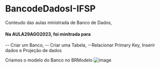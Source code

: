 # BancodeDadosI-IFSP
Conteudo das aulas ministrada de Banco de Dados, 



#### Na AULA29AGO2023, foi minitrada para
-- Criar um Banco, 
-- Criar uma Tabela, 
--Relacionar Primary Key, 
Inserir dados e Projeção de dados

Criamos o modelo do Banco no BRModelo
![image](https://github.com/GabrielAlvesGit/BancodeDadosI-IFSP/assets/102634725/d3ab198a-bfc3-4d1f-a52f-218289b12716)

